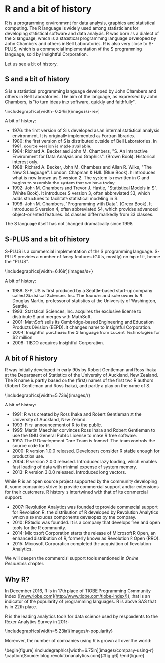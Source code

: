 # R and a bit of history



R is a programming environment for data analysis, graphics and statistical computing. The R language is widely used among statisticians for developing statistical software and data analysis. 
R was born as a dialect of the S language, which is a statistical programming language developed by John Chambers and others in Bell Laboratories. R is also very close to S-PLUS, which is a commercial implementation of the S programming language, sold by Insightful Corporation. 

Let us see a bit of history.

## S and a bit of history

S is a statistical programming language developed by John Chambers and others in Bell Laboratories. The aim of the language, as expressed by John Chambers, is "to turn ideas into software, quickly and faithfully".


\includegraphics[width=6.24in]{images/s-rev} 




A bit of history:

 - 1976: the first version of S is developed  as an internal statistical analysis environment. It is originally implemented as Fortran libraries.
 - 1980: the first version of S is distributed outside of Bell Laboratories. In 1981, source version is made available.
 - 1984: Richard A. Becker and John M. Chambers, "S. An Interactive Environment for Data Analysis and Graphics". (Brown Book). Historical interest only.
 - 1988: Richard A. Becker, John M. Chambers and Allan R. Wilks, "The New S Language". London: Chapman & Hall. (Blue Book). It introduces what is now known as S version 2. The system is rewritten in C and begins to resemble the system that we have today.
 - 1992: John M. Chambers and Trevor J. Hastie, "Statistical Models in S". (White Book). It introduces S version 3, often abbreviated S3, which adds structures to facilitate statistical modeling in S.
 - 1998: John M. Chambers, "Programming with Data". (Green Book). It introduces S version 4, often abbreviated S4, which provides advanced object-oriented features. S4 classes differ markedly from S3 classes.

The S language itself has not changed dramatically since 1998.


## S-PLUS and a bit of history

S-PLUS is a commercial implementation of the S programming language. S-PLUS provides a number of fancy features (GUIs, mostly) on top of it, hence the "PLUS".


\includegraphics[width=6.16in]{images/s+} 



A bit of history:

  - 1988: S-PLUS is first produced by a Seattle-based start-up company called Statistical Sciences, Inc. The founder and sole owner is R. Douglas Martin, professor of statistics at the University of Washington, Seattle.
 - 1993: Statistical Sciences, Inc. acquires the exclusive license to distribute S and merges with MathSoft.
 - 2001: MathSoft sells its Cambridge-based Engineering and Education Products Division (EEPD). It changes name to Insightful Corporation.
 - 2004: Insightful purchases the S language from Lucent Technologies for $2 million.
 - 2008: TIBCO acquires Insightful Corporation.


## A bit of R history

R was initially developed in early 90s by Robert Gentleman and Ross Ihaka at the Department of Statistics of the University of Auckland, New Zealand. The R name is partly based on the (first) names of the first two R authors (Robert Gentleman and Ross Ihaka), and partly a play on the name of S.


\includegraphics[width=5.73in]{images/r} 


A bit of history:

 - 1991: R was created by Ross Ihaka and Robert Gentleman at the University of Auckland, New Zeland.
 - 1993: First announcement of R to the public.
 - 1995: Martin Maechler convinces Ross Ihaka and Robert Gentleman to use the GNU General Public License to make R free software.
 - 1997: The R Development Core Team is formed. The team controls the source code for R.
 - 2000: R version 1.0.0 released. Developers consider R stable enough for production use.
 - 2004: R version 2.0.0 released. Introduced lazy loading, which enables fast loading of data with minimal expense of system memory.
 - 2013: R version 3.0.0 released. Introduced long vectors.

While R is an open source project supported by the community developing it, some companies strive to provide commercial support and/or extensions for their customers. R history is intertwined with that of its commercial support:

- 2007: Revolution Analytics was founded to provide commercial support for Revolution R, the distribution of R developed by Revolution Analytics which also includes components developed by the company.
- 2010: RStudio was founded. It is a company that develops free and open tools for the R community.
- 2014: Microsoft Corporation starts the release of Microsoft R Open, an enhanced distribution of R, formerly known as Revolution R Open (RRO).
- 2015: Microsoft Corporation completed the acquisition of Revolution Analytics.


We will deepen the commercial support tools mentioned in _Online Resources_ chapter.



## Why R?

In December 2016, R is in 17th place of TIOBE Programming Community Index ([www.tiobe.com](http://www.tiobe.com/tiobe-index/)), that is an indicator of the popularity of programming languages. R is above SAS that is in 22th place.

R is the leading analytics tools for data science used by respondents to the Rexer Analytics Survey in 2015:


\includegraphics[width=5.23in]{images/r-popularity} 


Moreover, the number of companies using R is grown all over the world:

\begin{figure}
\includegraphics[width=6.75in]{images/company-using-r} \caption{Source: blog.revolutionanalytics.com}(\#fig:g6)
\end{figure}



